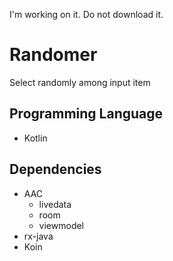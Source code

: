 I'm working on it. Do not download it.


# Randomer
Select randomly among input item

Programming Language
-------------

  * Kotlin

Dependencies
-------------

  * AAC
    - livedata
    - room
    - viewmodel
  * rx-java
  * Koin
  
